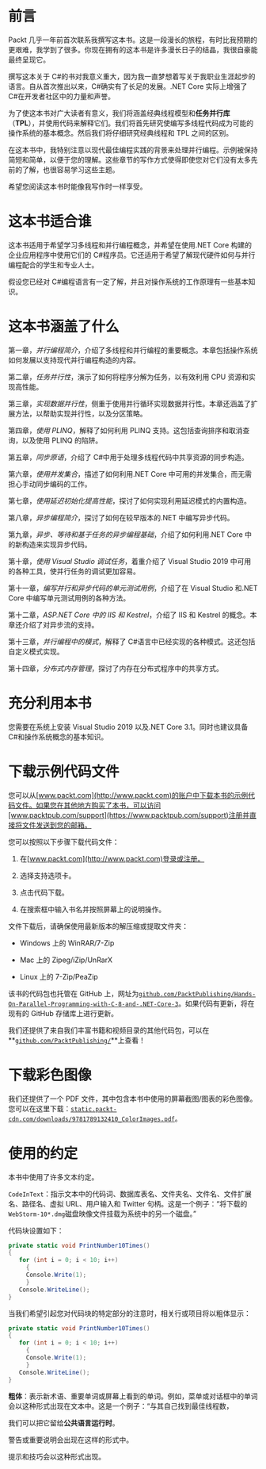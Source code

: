 # 前言

Packt 几乎一年前首次联系我撰写这本书。这是一段漫长的旅程，有时比我预期的更艰难，我学到了很多。你现在拥有的这本书是许多漫长日子的结晶，我很自豪能最终呈现它。

撰写这本关于 C#的书对我意义重大，因为我一直梦想着写关于我职业生涯起步的语言。自从首次推出以来，C#确实有了长足的发展。.NET Core 实际上增强了 C#在开发者社区中的力量和声誉。

为了使这本书对广大读者有意义，我们将涵盖经典线程模型和**任务并行库**（**TPL**），并使用代码来解释它们。我们将首先研究使编写多线程代码成为可能的操作系统的基本概念。然后我们将仔细研究经典线程和 TPL 之间的区别。

在这本书中，我特别注意以现代最佳编程实践的背景来处理并行编程。示例被保持简短和简单，以便于您的理解。这些章节的写作方式使得即使您对它们没有太多先前的了解，也很容易学习这些主题。

希望您阅读这本书时能像我写作时一样享受。

# 这本书适合谁

这本书适用于希望学习多线程和并行编程概念，并希望在使用.NET Core 构建的企业应用程序中使用它们的 C#程序员。它还适用于希望了解现代硬件如何与并行编程配合的学生和专业人士。

假设您已经对 C#编程语言有一定了解，并且对操作系统的工作原理有一些基本知识。

# 这本书涵盖了什么

第一章，*并行编程简介*，介绍了多线程和并行编程的重要概念。本章包括操作系统如何发展以支持现代并行编程构造的内容。

第二章，*任务并行性*，演示了如何将程序分解为任务，以有效利用 CPU 资源和实现高性能。

第三章，*实现数据并行性*，侧重于使用并行循环实现数据并行性。本章还涵盖了扩展方法，以帮助实现并行性，以及分区策略。

第四章，*使用 PLINQ*，解释了如何利用 PLINQ 支持。这包括查询排序和取消查询，以及使用 PLINQ 的陷阱。

第五章，*同步原语*，介绍了 C#中用于处理多线程代码中共享资源的同步构造。

第六章，*使用并发集合*，描述了如何利用.NET Core 中可用的并发集合，而无需担心手动同步编码的工作。

第七章，*使用延迟初始化提高性能*，探讨了如何实现利用延迟模式的内置构造。

第八章，*异步编程简介*，探讨了如何在较早版本的.NET 中编写异步代码。

第九章，*异步、等待和基于任务的异步编程基础*，介绍了如何利用.NET Core 中的新构造来实现异步代码。

第十章，*使用 Visual Studio 调试任务*，着重介绍了 Visual Studio 2019 中可用的各种工具，使并行任务的调试更加容易。

第十一章，*编写并行和异步代码的单元测试用例*，介绍了在 Visual Studio 和.NET Core 中编写单元测试用例的各种方法。

第十二章，*ASP.NET Core 中的 IIS 和 Kestrel*，介绍了 IIS 和 Kestrel 的概念。本章还介绍了对异步流的支持。

第十三章，*并行编程中的模式*，解释了 C#语言中已经实现的各种模式。这还包括自定义模式实现。

第十四章，*分布式内存管理*，探讨了内存在分布式程序中的共享方式。

# 充分利用本书

您需要在系统上安装 Visual Studio 2019 以及.NET Core 3.1。同时也建议具备 C#和操作系统概念的基本知识。

# 下载示例代码文件

您可以从[www.packt.com](http://www.packt.com)的账户中下载本书的示例代码文件。如果您在其他地方购买了本书，可以访问[www.packtpub.com/support](https://www.packtpub.com/support)注册并直接将文件发送到您的邮箱。

您可以按照以下步骤下载代码文件：

1.  在[www.packt.com](http://www.packt.com)登录或注册。

1.  选择支持选项卡。

1.  点击代码下载。

1.  在搜索框中输入书名并按照屏幕上的说明操作。

文件下载后，请确保使用最新版本的解压缩或提取文件夹：

+   Windows 上的 WinRAR/7-Zip

+   Mac 上的 Zipeg/iZip/UnRarX

+   Linux 上的 7-Zip/PeaZip

该书的代码包也托管在 GitHub 上，网址为[`github.com/PacktPublishing/Hands-On-Parallel-Programming-with-C-8-and-.NET-Core-3`](https://github.com/PacktPublishing/Hands-On-Parallel-Programming-with-C-8-and-.NET-Core-3)。如果代码有更新，将在现有的 GitHub 存储库上进行更新。

我们还提供了来自我们丰富书籍和视频目录的其他代码包，可以在**[`github.com/PacktPublishing/`](https://github.com/PacktPublishing/)**上查看！

# 下载彩色图像

我们还提供了一个 PDF 文件，其中包含本书中使用的屏幕截图/图表的彩色图像。您可以在这里下载：[`static.packt-cdn.com/downloads/9781789132410_ColorImages.pdf`](https://static.packt-cdn.com/downloads/9781789132410_ColorImages.pdf)。

# 使用的约定

本书中使用了许多文本约定。

`CodeInText`：指示文本中的代码词、数据库表名、文件夹名、文件名、文件扩展名、路径名、虚拟 URL、用户输入和 Twitter 句柄。这是一个例子：“将下载的`WebStorm-10*.dmg`磁盘映像文件挂载为系统中的另一个磁盘。”

代码块设置如下：

```cs
private static void PrintNumber10Times()
{
   for (int i = 0; i < 10; i++)
     {
     Console.Write(1);
     }
   Console.WriteLine();
}
```

当我们希望引起您对代码块的特定部分的注意时，相关行或项目将以粗体显示：

```cs
private static void PrintNumber10Times()
{
   for (int i = 0; i < 10; i++)
     {
     Console.Write(1);
     }
   Console.WriteLine();
}
```

**粗体**：表示新术语、重要单词或屏幕上看到的单词。例如，菜单或对话框中的单词会以这种形式出现在文本中。这是一个例子：“与其自己找到最佳线程数，

我们可以把它留给**公共语言运行时**。

警告或重要说明会出现在这样的形式中。

提示和技巧会以这种形式出现。
